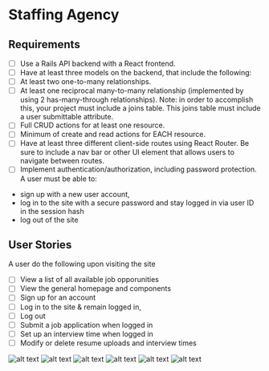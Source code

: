 # Staffing Agency 

## Requirements

- [ ] Use a Rails API backend with a React frontend.
- [ ] Have at least three models on the backend, that include the following:
- [ ] At least two one-to-many relationships.
- [ ] At least one reciprocal many-to-many relationship (implemented by using 2 has-many-through relationships). Note: in order to accomplish this, your project must include a joins table. This joins table must include a user submittable attribute.
- [ ] Full CRUD actions for at least one resource.
- [ ] Minimum of create and read actions for EACH resource.
- [ ] Have at least three different client-side routes using React Router. Be sure to include a nav bar or other UI element that allows users to navigate between routes.
- [ ] Implement authentication/authorization, including password protection. A user must be able to:

- sign up with a new user account,
- log in to the site with a secure password and stay logged in via user ID in the session hash
- log out of the site

## User Stories

A user do the following upon visiting the site

- [ ] View a list of all available job opporunities
- [ ] View the general homepage and components
- [ ] Sign up for an account
- [ ] Log in to the site & remain logged in,
- [ ] Log out
- [ ] Submit a job application when logged in
- [ ] Set up an interview time when logged in
- [ ] Modify or delete resume uploads and interview times

![alt text](./assets/mindmap.png)
![alt text](./assets/dbdiagram.png)
![alt text](./assets/previous.png)
![alt text](./assets/mockup.png)
![alt text](./assets/opportunities.png)
![alt text](./assets/about.png)

